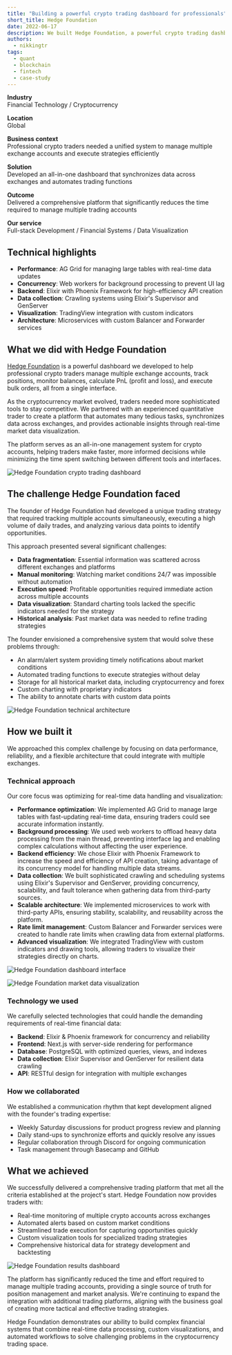 ```yaml
---
title: "Building a powerful crypto trading dashboard for professionals"
short_title: Hedge Foundation
date: 2022-06-17
description: We built Hedge Foundation, a powerful crypto trading dashboard that helps professional traders manage multiple accounts, track positions, and automate order execution in real-time across exchanges.
authors: 
  - nikkingtr
tags: 
  - quant
  - blockchain
  - fintech
  - case-study
---
```


**Industry**\
Financial Technology / Cryptocurrency

**Location**\
Global

**Business context**\
Professional crypto traders needed a unified system to manage multiple exchange accounts and execute strategies efficiently

**Solution**\
Developed an all-in-one dashboard that synchronizes data across exchanges and automates trading functions

**Outcome**\
Delivered a comprehensive platform that significantly reduces the time required to manage multiple trading accounts

**Our service**\
Full-stack Development / Financial Systems / Data Visualization

## Technical highlights

- **Performance**: AG Grid for managing large tables with real-time data updates
- **Concurrency**: Web workers for background processing to prevent UI lag
- **Backend**: Elixir with Phoenix Framework for high-efficiency API creation
- **Data collection**: Crawling systems using Elixir's Supervisor and GenServer
- **Visualization**: TradingView integration with custom indicators
- **Architecture**: Microservices with custom Balancer and Forwarder services

## What we did with Hedge Foundation

[Hedge Foundation](http://hedge.foundation/) is a powerful dashboard we developed to help professional crypto traders manage multiple exchange accounts, track positions, monitor balances, calculate PnL (profit and loss), and execute bulk orders, all from a single interface.

As the cryptocurrency market evolved, traders needed more sophisticated tools to stay competitive. We partnered with an experienced quantitative trader to create a platform that automates many tedious tasks, synchronizes data across exchanges, and provides actionable insights through real-time market data visualization.

The platform serves as an all-in-one management system for crypto accounts, helping traders make faster, more informed decisions while minimizing the time spent switching between different tools and interfaces.

![Hedge Foundation crypto trading dashboard](assets/hedge-main.webp)

## The challenge Hedge Foundation faced

The founder of Hedge Foundation had developed a unique trading strategy that required tracking multiple accounts simultaneously, executing a high volume of daily trades, and analyzing various data points to identify opportunities.

This approach presented several significant challenges:

- **Data fragmentation**: Essential information was scattered across different exchanges and platforms
- **Manual monitoring**: Watching market conditions 24/7 was impossible without automation
- **Execution speed**: Profitable opportunities required immediate action across multiple accounts
- **Data visualization**: Standard charting tools lacked the specific indicators needed for the strategy
- **Historical analysis**: Past market data was needed to refine trading strategies

The founder envisioned a comprehensive system that would solve these problems through:

- An alarm/alert system providing timely notifications about market conditions
- Automated trading functions to execute strategies without delay
- Storage for all historical market data, including cryptocurrency and forex
- Custom charting with proprietary indicators
- The ability to annotate charts with custom data points

![Hedge Foundation technical architecture](assets/hedge-tech.webp)

## How we built it

We approached this complex challenge by focusing on data performance, reliability, and a flexible architecture that could integrate with multiple exchanges.

### Technical approach

Our core focus was optimizing for real-time data handling and visualization:

- **Performance optimization**: We implemented AG Grid to manage large tables with fast-updating real-time data, ensuring traders could see accurate information instantly.
- **Background processing**: We used web workers to offload heavy data processing from the main thread, preventing interface lag and enabling complex calculations without affecting the user experience.
- **Backend efficiency**: We chose Elixir with Phoenix Framework to increase the speed and efficiency of API creation, taking advantage of its concurrency model for handling multiple data streams.
- **Data collection**: We built sophisticated crawling and scheduling systems using Elixir's Supervisor and GenServer, providing concurrency, scalability, and fault tolerance when gathering data from third-party sources.
- **Scalable architecture**: We implemented microservices to work with third-party APIs, ensuring stability, scalability, and reusability across the platform.
- **Rate limit management**: Custom Balancer and Forwarder services were created to handle rate limits when crawling data from external platforms.
- **Advanced visualization**: We integrated TradingView with custom indicators and drawing tools, allowing traders to visualize their strategies directly on charts.

![Hedge Foundation dashboard interface](assets/hedge-dashboard.webp)

![Hedge Foundation market data visualization](assets/hedge-market.webp)

### Technology we used

We carefully selected technologies that could handle the demanding requirements of real-time financial data:

- **Backend**: Elixir & Phoenix framework for concurrency and reliability
- **Frontend**: Next.js with server-side rendering for performance
- **Database**: PostgreSQL with optimized queries, views, and indexes
- **Data collection**: Elixir Supervisor and GenServer for resilient data crawling
- **API**: RESTful design for integration with multiple exchanges

### How we collaborated

We established a communication rhythm that kept development aligned with the founder's trading expertise:

- Weekly Saturday discussions for product progress review and planning
- Daily stand-ups to synchronize efforts and quickly resolve any issues
- Regular collaboration through Discord for ongoing communication
- Task management through Basecamp and GitHub

## What we achieved

We successfully delivered a comprehensive trading platform that met all the criteria established at the project's start. Hedge Foundation now provides traders with:

- Real-time monitoring of multiple crypto accounts across exchanges
- Automated alerts based on custom market conditions
- Streamlined trade execution for capturing opportunities quickly
- Custom visualization tools for specialized trading strategies
- Comprehensive historical data for strategy development and backtesting

![Hedge Foundation results dashboard](assets/hedge-result.webp)

The platform has significantly reduced the time and effort required to manage multiple trading accounts, providing a single source of truth for position management and market analysis. We're continuing to expand the integration with additional trading platforms, aligning with the business goal of creating more tactical and effective trading strategies.

Hedge Foundation demonstrates our ability to build complex financial systems that combine real-time data processing, custom visualizations, and automated workflows to solve challenging problems in the cryptocurrency trading space.
